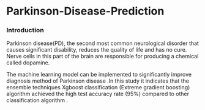 # Parkinson-Disease-Prediction


### Introduction

Parkinson disease(PD), the second most common neurological disorder that causes significant disability, reduces the quality of life and has no cure. Nerve cells in this part of the brain are responsible for producing a chemical called dopamine. 

The machine learning model can be implemented to significantly improve diagnosis method of Parkinson disease .In this study it indicates that the ensemble techniques Xgboost classification (Extreme gradient boosting) algorithm achieved the high test accuracy rate (95%) compared to other classification algorithm .

